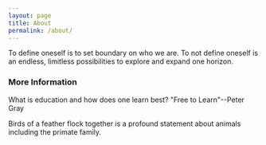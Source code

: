 ```yaml
---
layout: page
title: About
permalink: /about/
---
```


To define oneself is to set boundary on who we are. To not define oneself is an endless, limitless possibilities to explore and expand one horizon.

### More Information

What is education and how does one learn best?  "Free to Learn"--Peter Gray

Birds of a feather flock together is a profound statement about animals including the primate family.




